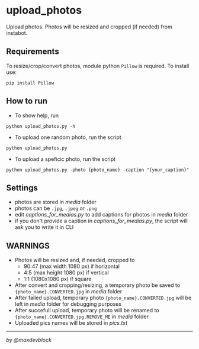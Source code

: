 # upload_photos
Upload photos. Photos will be resized and cropped (if needed) from instabot.

## Requirements
To resize/crop/convert photos, module python `Pillow` is required. To install use:
```
pip install Pillow
```

## How to run
- To show help, run
```
python upload_photos.py -h
```
- To upload one random photo, run the script
```
python upload_photos.py
```
- To upload a speficic photo, run the script
```
python upload_photos.py -photo {photo_name} -caption "{your_caption}"
```

## Settings
- photos are stored in _media_ folder
- photos can be `.jpg`, `.jpeg` or `.png`
- edit _captions_for_medias.py_ to add captions for photos in _media_ folder
- if you don't provide a caption in _captions_for_medias.py_, the script will ask you to write it in CLI

## WARNINGS
- Photos will be resized and, if needed, cropped to
  - 90:47 (max width 1080 px) if horizontal
  - 4:5 (max height 1080 px) if vertical
  - 1:1 (1080x1080 px) if square
- After convert and cropping/resizing, a temporary photo be saved to `{photo_name}.CONVERTED.jpg` in _media_ folder
- After failed upload, temporary photo `{photo_name}.CONVERTED.jpg` will be left in _media_ folder for debugging purposes
- After succefull upload, temporary photo will be renamed to `{photo_name}.CONVERTED.jpg.REMOVE_ME` in _media_ folder
- Uploaded pics names will be stored in _pics.txt_
___
_by @maxdevblock_
